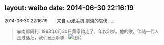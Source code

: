layout: weibo
date: 2014-06-30 22:16:19
---
<meta name="referrer" content="no-referrer" />

2014-06-30 22:16:19  &nbsp;&nbsp;&nbsp;&nbsp;&nbsp;&nbsp; 来自 <a href="http://app.weibo.com/t/feed/22zMnn" rel="nofollow">小米手机</a>
淡淡的哀伤……
>  @南都周刊: 1993年6月30日黄家驹走了，年仅31岁。他的歌，伴随一代人走过迷茫，我们还没听够… ​​​
>  ![图片](https://ww4.sinaimg.cn/large/61d7cd94jw1ehwfpqxgnyj20ci0icdi1.jpg)
